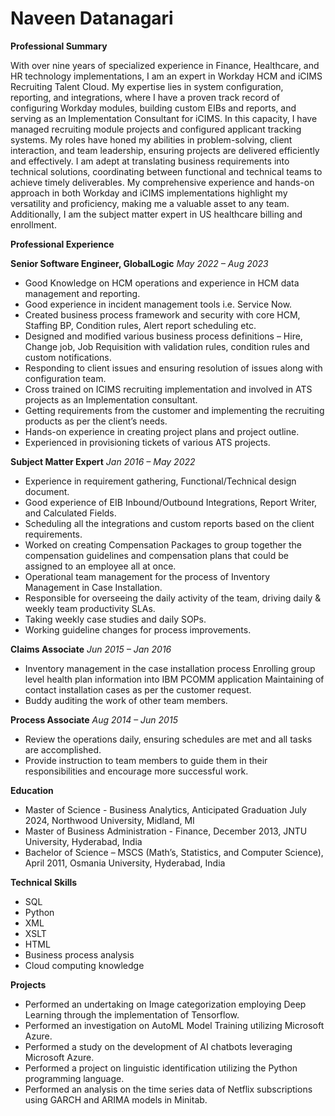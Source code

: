 # Naveen Datanagari

**Professional Summary**

With over nine years of specialized experience in Finance, Healthcare, and HR technology implementations, I am an expert in Workday HCM and iCIMS Recruiting Talent Cloud. My expertise lies in system configuration, reporting, and integrations, where I have a proven track record of configuring Workday modules, building custom EIBs and reports, and serving as an Implementation Consultant for iCIMS. In this capacity, I have managed recruiting module projects and configured applicant tracking systems. My roles have honed my abilities in problem-solving, client interaction, and team leadership, ensuring projects are delivered efficiently and effectively. I am adept at translating business requirements into technical solutions, coordinating between functional and technical teams to achieve timely deliverables. My comprehensive experience and hands-on approach in both Workday and iCIMS implementations highlight my versatility and proficiency, making me a valuable asset to any team. Additionally, I am the subject matter expert in US healthcare billing and enrollment.

**Professional Experience**

**Senior Software Engineer, GlobalLogic**
*May 2022 – Aug 2023*
- Good Knowledge on HCM operations and experience in HCM data management and reporting.
- Good experience in incident management tools i.e. Service Now.
- Created business process framework and security with core HCM, Staffing BP, Condition rules, Alert report scheduling etc.
- Designed and modified various business process definitions – Hire, Change job, Job Requisition with validation rules, condition rules and custom notifications.
- Responding to client issues and ensuring resolution of issues along with configuration team.
- Cross trained on ICIMS recruiting implementation and involved in ATS projects as an Implementation consultant.
- Getting requirements from the customer and implementing the recruiting products as per the client’s needs.
- Hands-on experience in creating project plans and project outline.
- Experienced in provisioning tickets of various ATS projects.

**Subject Matter Expert**
*Jan 2016 – May 2022*
- Experience in requirement gathering, Functional/Technical design document.
- Good experience of EIB Inbound/Outbound Integrations, Report Writer, and Calculated Fields.
- Scheduling all the integrations and custom reports based on the client requirements.
- Worked on creating Compensation Packages to group together the compensation guidelines and compensation plans that could be assigned to an employee all at once.
- Operational team management for the process of Inventory Management in Case Installation.
- Responsible for overseeing the daily activity of the team, driving daily & weekly team productivity SLAs.
- Taking weekly case studies and daily SOPs.
- Working guideline changes for process improvements.

**Claims Associate**
*Jun 2015 – Jan 2016*
- Inventory management in the case installation process Enrolling group level health plan information into IBM PCOMM application Maintaining of contact installation cases as per the customer request.
- Buddy auditing the work of other team members.

**Process Associate**
*Aug 2014 – Jun 2015*
- Review the operations daily, ensuring schedules are met and all tasks are accomplished.
- Provide instruction to team members to guide them in their responsibilities and encourage more successful work.

**Education**
- Master of Science - Business Analytics, Anticipated Graduation July 2024, Northwood University, Midland, MI
- Master of Business Administration - Finance, December 2013, JNTU University, Hyderabad, India
- Bachelor of Science – MSCS (Math’s, Statistics, and Computer Science), April 2011, Osmania University, Hyderabad, India

**Technical Skills**
- SQL
- Python
- XML
- XSLT
- HTML
- Business process analysis
- Cloud computing knowledge

**Projects**
- Performed an undertaking on Image categorization employing Deep Learning through the implementation of Tensorflow.
- Performed an investigation on AutoML Model Training utilizing Microsoft Azure.
- Performed a study on the development of AI chatbots leveraging Microsoft Azure.
- Performed a project on linguistic identification utilizing the Python programming language.
- Performed an analysis on the time series data of Netflix subscriptions using GARCH and ARIMA models in Minitab.
